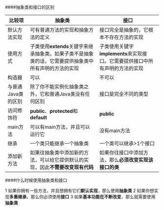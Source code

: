 ####抽象类和接口的区别

| 比较项             | 抽象类                                                       | 接口                                                         |
| ------------------ | ------------------------------------------------------------ | ------------------------------------------------------------ |
| 默认方法实现       | 可有普通方法的实现和抽象方法的定义                           | 接口完全是抽象的，它根本不存在方法的实现                     |
| 使用方式           | 子类使用**extends**关键字来继承抽象类。如果子类不是抽象类的话，它需要提供抽象类中所有声明的方法的实现 | 子类使用关键字**implements**来实现接口。它需要提供接口中所有声明的方法的实现 |
| 构造器             | 可以                                                         | 不可以                                                       |
| 与普通Java类的区别 | 除了你不能实例化抽象类之外，它和普通Java类没有任何区别       | 接口是完全不同的类型                                         |
| 访问修饰符         | **public**、**protected**和**default**                       | **public**                                                   |
| main方法           | 可以有main方法，并且可以运行它                               | 没有main方法                                                 |
| 继承               | 一个类只能继承一个抽象类                                     | 一个类可以继承>1个接口                                       |
| 添加新方法         | 如果往抽象类中添加新的方法，可以给它提供默认的实现，因此**不需要改变现有代码** | 如果你往接口中添加方法，那么**必须改变实现该接口的类**       |



####什么时候使用抽象类和接口

 1 如果你拥有一些方法，并且想拥有它们**默认实现**，那么使用**抽象类**
 2 如果你想实现**多重继承**，那么你必须使用**接口**
 3 如果**基本功能在不断改变**，那么就需要使用**抽象类**

